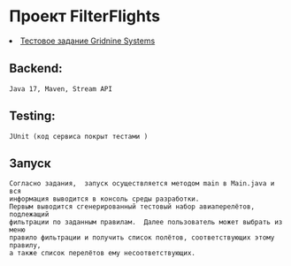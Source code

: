 # Проект FilterFlights  
<li><a href="https://docs.google.com/document/d/1R9jSP1xm5Te5xejP81iHjWJfrLfi-5C4ZP_RXBJ5zWQ/edit?usp=sharing">Тестовое задание Gridnine Systems</a></li>

## Backend:
    Java 17, Maven, Stream API
 ## Testing:
    JUnit (код сервиса покрыт тестами )
 ## Запуск
    Согласно задания,  запуск осуществляется методом main в Main.java и вся 
    информация выводится в консоль среды разработки.
    Первым выводится сгенерированный тестовый набор авиаперелётов, подлежащий 
    фильтрации по заданным правилам.  Далее пользователь может выбрать из меню 
    правило фильтрации и получить список полётов, соответствующих этому правилу,
    а также список перелётов ему несоответствующих.
    
